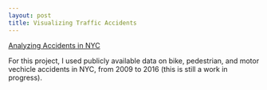 ```yaml
---
layout: post
title: Visualizing Traffic Accidents
---
```

[Analyzing Accidents in NYC](https://github.com/JoomiK/Accidents/blob/master/Accidents.ipynb)

For this project, I used publicly available data on bike, pedestrian, and motor vechicle accidents in NYC, from 2009 to 2016 (this is still a work in progress).
